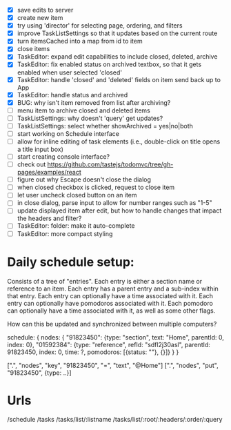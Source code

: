 - [x] save edits to server
- [x] create new item
- [x] try using 'director' for selecting page, ordering, and filters
- [x] improve TaskListSettings so that it updates based on the current route
- [x] turn itemsCached into a map from id to item
- [x] close items
- [x] TaskEditor: expand edit capabilities to include closed, deleted, archive
- [x] TaskEditor: fix enabled status on archived textbox, so that it gets enabled when user selected 'closed'
- [x] TaskEditor: handle 'closed' and 'deleted' fields on item send back up to App
- [x] TaskEditor: handle status and archived
- [x] BUG: why isn't item removed from list after archiving?
- [ ] menu item to archive closed and deleted items
- [ ] TaskListSettings: why doesn't 'query' get updates?
- [ ] TaskListSettings: select whether showArchived = yes|no|both
- [ ] start working on Schedule interface
- [ ] allow for inline editing of task elements (i.e., double-click on title opens a title input box)
- [ ] start creating console interface?
- [ ] check out https://github.com/tastejs/todomvc/tree/gh-pages/examples/react
- [ ] figure out why Escape doesn't close the dialog
- [ ] when closed checkbox is clicked, request to close item
- [ ] let user uncheck closed button on an item
- [ ] in close dialog, parse input to allow for number ranges such as "1-5"
- [ ] update displayed item after edit, but how to handle changes that impact the headers and filter?
- [ ] TaskEditor: folder: make it auto-complete
- [ ] TaskEditor: more compact styling

# Daily schedule setup:

Consists of a tree of "entries".
Each entry is either a section name or reference to an item.
Each entry has a parent entry and a sub-index within that entry.
Each entry can optionally have a time associated with it.
Each entry can optionally have pomodoros associated with it.
Each pomodoro can optionally have a time associated with it, as well as some other flags.

How can this be updated and synchronized between multiple computers?

schedule: {
  nodes: {
    "91823450": {type: "section", text: "Home", parentId: 0, index: 0},
    "01592384": {type: "reference", refId: "sdfl2j30asl", parentId: 91823450, index: 0, time: ?, pomodoros: [{status: ""}, {}]}
  }
}

[".", "nodes", "key", "91823450", "=", "text", "@Home"]
[".", "nodes", "put", "91823450", {type: ..}]

# Urls

/schedule
/tasks
/tasks/list/:listname
/tasks/list/:root/:headers/:order/:query
